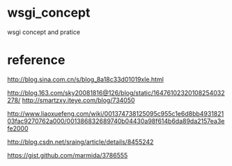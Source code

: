 wsgi_concept
============

wsgi concept and pratice 





reference
============

http://blog.sina.com.cn/s/blog_8a18c33d01019xle.html

http://blog.163.com/sky20081816@126/blog/static/16476102320108254032278/
http://smartzxy.iteye.com/blog/734050


http://www.liaoxuefeng.com/wiki/001374738125095c955c1e6d8bb493182103fac9270762a000/001386832689740b04430a98f614b6da89da2157ea3efe2000

http://blog.csdn.net/sraing/article/details/8455242







https://gist.github.com/marmida/3786555


